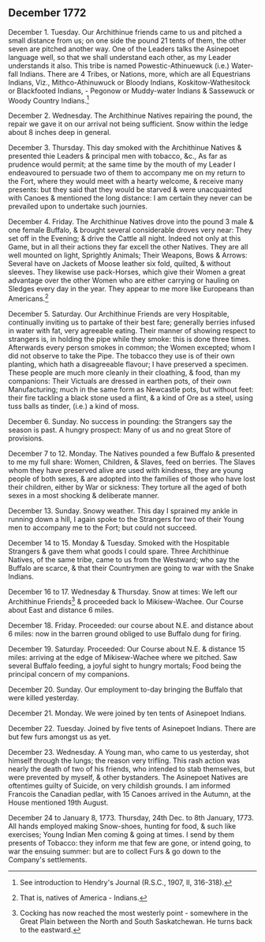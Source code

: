 ## December 1772

December 1. Tuesday. Our Archithinue friends came to us and pitched a small distance from us; on one side the pound 21 tents of them, the other seven are pitched another way. One of the Leaders talks the Asinepoet language well, so that we shall understand each other, as my Leader understands it also. This tribe is named Powestic-Athinuewuck (i.e.) Water-fall Indians. There are 4 Tribes, or Nations, more, which are all Equestrians Indians, Viz., Mithco-Athinuwuck or Bloody Indians, Koskitow-Wathesitock or Blackfooted Indians, - Pegonow or Muddy-water Indians & Sassewuck or Woody Country Indians.[^december-1772-1]

[^december-1772-1]: See introduction to Hendry's Journal (R.S.C., 1907, II, 316-318).

December 2. Wednesday. The Archithinue Natives repairing the pound, the repair we gave it on our arrival not being sufficient. Snow within the ledge about 8 inches deep in general.

December 3. Thursday. This day smoked with the Archithinue Natives & presented thie Leaders & principal men with tobacco, &c., As far as prudence would permit; at the same time by the mouth of my Leader I endeavoured to persuade two of them to accompany me on my return to the Fort, where they would meet with a hearty welcome, & receive many presents: but they said that they would be starved & were unacquainted with Canoes & mentioned the long distance: I am certain they never can be prevailed upon to undertake such journies.

December 4. Friday. The Archithinue Natives drove into the pound 3 male & one female Buffalo, & brought several considerable droves very near: They set off in the Evening; & drive the Cattle all night. Indeed not only at this Game, but in all their actions they far excell the other Natives. They are all well mounted on light, Sprightly Animals; Their Weapons, Bows & Arrows: Several have on Jackets of Moose leather six fold, quilted, & without sleeves. They likewise use pack-Horses, which give their Women a great advantage over the other Women who are either carrying or hauling on Sledges every day in the year. They appear to me more like Europeans than Americans.[^december-1772-2]

[^december-1772-2]: That is, natives of America - Indians.

December 5. Saturday. Our Archithinue Friends are very Hospitable, continually inviting us to partake of their best fare; generally berries infused in water with fat, very agreeable eating. Their manner of showing respect to strangers is, in holding the pipe while they smoke: this is done three times. Afterwards every person smokes in common; the Women excepted; whom I did not observe to take the Pipe. The tobacco they use is of their own planting, which hath a disagreeable flavour; I have preserved a specimen. These people are much more cleanly in their cloathing, & food, than my companions: Their Victuals are dressed in earthen pots, of their own Manufacturing; much in the same form as Newcastle pots, but without feet: their fire tackling a black stone used a flint, & a kind of Ore as a steel, using tuss balls as tinder, (i.e.) a kind of moss.

December 6. Sunday. No success in pounding: the Strangers say the season is past. A hungry prospect: Many of us and no great Store of provisions.

December 7 to 12. Monday. The Natives pounded a few Buffalo & presented to me my full share: Women, Children, & Slaves, feed on berries. The Slaves whom they have preserved alive are used with kindness, they are young people of both sexes, & are adopted into the families of those who have lost their children, either by War or sickness: They torture all the aged of both sexes in a most shocking & deliberate manner.

December 13. Sunday. Snowy weather. This day I sprained my ankle in running down a hill, I again spoke to the Strangers for two of their Young men to accompany me to the Fort; but could not succeed.

December 14 to 15. Monday & Tuesday. Smoked with the Hospitable Strangers & gave them what goods I could spare. Three Archithinue Natives, of the same tribe, came to us from the Westward; who say the Buffalo are scarce, & that their Countrymen are going to war with the Snake Indians.

December 16 to 17. Wednesday & Thursday. Snow at times: We left our Archithinue Friends[^december-1772-3] & proceeded back lo Mikisew-Wachee. Our Course about East and distance 6 miles.

[^december-1772-3]: Cocking has now reached the most westerly point - somewhere in the Great Plain between the North and South Saskatchewan. He turns back to the eastward.

December 18. Friday. Proceeded: our course about N.E. and distance about 6 miles: now in the barren ground obliged to use Buffalo dung for firing.

December 19. Saturday. Proceeded: Our Course about N.E. & distance 15 miles: arriving at the edge of Mikisew-Wachee where we pitched. Saw several Buffalo feeding, a joyful sight to hungry mortals; Food being the principal concern of my companions.

December 20. Sunday. Our employment to-day bringing the Buffalo that were killed yesterday.

December 21. Monday. We were joined by ten tents of Asinepoet Indians.

December 22. Tuesday. Joined by five tents of Asinepoet Indians. There are but few furs amongst us as yet.

December 23. Wednesday. A Young man, who came to us yesterday, shot himself through the lungs; the reason very trifling. This rash action was nearly the death of two of his friends, who intended to stab themselves, but were prevented by myself, & other bystanders. The Asinepoet Natives are oftentimes guilty of Suicide, on very childish grounds. I am informed Francois the Canadian pedlar, with 15 Canoes arrived in the Autumn, at the House mentioned 19th August.

December 24 to January 8, 1773. Thursday, 24th Dec. to 8th January, 1773. All hands employed making Snow-shoes, hunting for food, & such like exercises; Young Indian Men coming & going at times. I send by them presents of Tobacco: they inform me that few are gone, or intend going, to war the ensuing summer: but are to collect Furs & go down to the Company's settlements.
